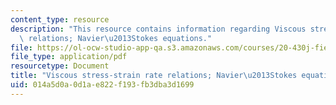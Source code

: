 ```yaml
---
content_type: resource
description: "This resource contains information regarding Viscous stress-strain rate\
  \ relations; Navier\u2013Stokes equations."
file: https://ol-ocw-studio-app-qa.s3.amazonaws.com/courses/20-430j-fields-forces-and-flows-in-biological-systems-fall-2015/014a5d0a0d1ae822f193fb3dba3d1699_MIT20_430JF15_Lecture16.pdf
file_type: application/pdf
resourcetype: Document
title: "Viscous stress-strain rate relations; Navier\u2013Stokes equations"
uid: 014a5d0a-0d1a-e822-f193-fb3dba3d1699
---
```

